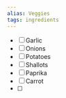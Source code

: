 ```yaml
---
alias: Veggies
tags: ingredients
---
```


- [ ] Garlic
- [ ] Onions           
- [ ] Potatoes
- [ ] Shallots
- [ ] Paprika
- [ ] Carrot
- [ ] 